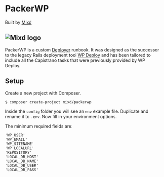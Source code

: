 # PackerWP

Built by [Mixd](https://github.com/Mixd/)
## ![Mixd logo](https://avatars1.githubusercontent.com/u/2025589?s=75 "Mixd - World Class Web Design")

PackerWP is a custom [Deployer](https://deployer.org/) runbook. It was designed as the successor to the legacy Rails deployment tool [WP Deploy](https://github.com/mixd/wp-deploy) and has been tailored to include all the Capistrano tasks that were previously provided by WP Deploy.

## Setup

Create a new project with Composer.

```
$ composer create-project mixd/packerwp
```

Inside the `config` folder you will see an `env` example file. Duplicate and rename it to `.env`. Now fill in your environment options.

The minimum required fields are:

    'WP_USER'
    'WP_EMAIL'
    'WP_SITENAME'
    'WP_LOCALURL'
    'REPOSITORY'
    'LOCAL_DB_HOST'
    'LOCAL_DB_NAME'
    'LOCAL_DB_USER'
    'LOCAL_DB_PASS'
